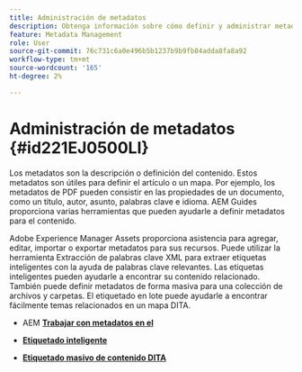 ```yaml
---
title: Administración de metadatos
description: Obtenga información sobre cómo definir y administrar metadatos en AEM Guides. Utilice el etiquetado inteligente y masivo para encontrar fácilmente temas relacionados dentro de un mapa DITA.
feature: Metadata Management
role: User
source-git-commit: 76c731c6a0e496b5b1237b9b9fb84adda8fa8a92
workflow-type: tm+mt
source-wordcount: '165'
ht-degree: 2%

---
```


# Administración de metadatos {#id221EJ0500LI}

Los metadatos son la descripción o definición del contenido. Estos metadatos son útiles para definir el artículo o un mapa. Por ejemplo, los metadatos de PDF pueden consistir en las propiedades de un documento, como un título, autor, asunto, palabras clave e idioma. AEM Guides proporciona varias herramientas que pueden ayudarle a definir metadatos para el contenido.

Adobe Experience Manager Assets proporciona asistencia para agregar, editar, importar o exportar metadatos para sus recursos. Puede utilizar la herramienta Extracción de palabras clave XML para extraer etiquetas inteligentes con la ayuda de palabras clave relevantes. Las etiquetas inteligentes pueden ayudarle a encontrar su contenido relacionado. También puede definir metadatos de forma masiva para una colección de archivos y carpetas. El etiquetado en lote puede ayudarle a encontrar fácilmente temas relacionados en un mapa DITA.

- AEM **[Trabajar con metadatos en el](metadata-dita.md)**

- **[Etiquetado inteligente](web-editor-smart-tagging.md)**

- **[Etiquetado masivo de contenido DITA](map-editor-bulk-tagging.md)**
